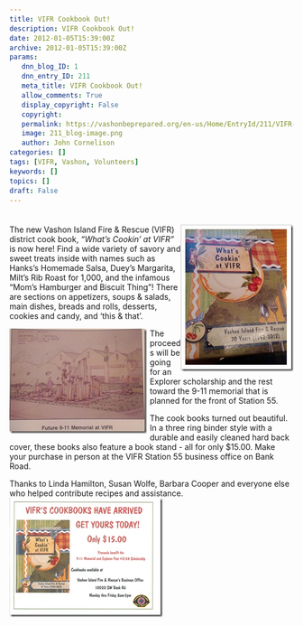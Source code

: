 ```yaml
---
title: VIFR Cookbook Out!
description: VIFR Cookbook Out!
date: 2012-01-05T15:39:00Z
archive: 2012-01-05T15:39:00Z
params:
   dnn_blog_ID: 1
   dnn_entry_ID: 211
   meta_title: VIFR Cookbook Out!
   allow_comments: True
   display_copyright: False
   copyright: 
   permalink: https://vashonbeprepared.org/en-us/Home/EntryId/211/VIFR-Cookbook-Out
   image: 211_blog-image.png
   author: John Cornelison
categories: []
tags: [VIFR, Vashon, Volunteers]
keywords: []
topics: []
draft: False
---
```


<div class="wlWriterHeaderFooter" style="padding-bottom: 4px; margin: 0px; padding-left: 0px; padding-right: 0px; float: none; padding-top: 4px;"> </div>
<p><a href="/images/dnnBlog/1/211/Windows-Live-Writer-VIFR-Cookbook-Out_62BE-IMG_20120105_070827_2.jpg"><img width="200" height="260" title="IMG_20120105_070827" align="right" style="background-image: none;   padding-left: 0px; padding-right: 0px; display: inline; float: right;   padding-top: 0px;border: 0px;" alt="IMG_20120105_070827" src="/images/dnnBlog/1/211/Windows-Live-Writer-VIFR-Cookbook-Out_62BE-IMG_20120105_070827_thumb.jpg" /></a></p>
<p>The new Vashon Island Fire &amp; Rescue (VIFR) district cook book, <em>&ldquo;What&rsquo;s Cookin&rsquo; at VIFR&rdquo;</em> is now here! Find a wide variety of savory and sweet treats inside with names such as Hanks&rsquo;s Homemade Salsa, Duey&rsquo;s Margarita, Milt&rsquo;s Rib Roast for 1,000, and the infamous &ldquo;Mom&rsquo;s Hamburger and Biscuit Thing&rdquo;! There are sections on appetizers, soups &amp; salads, main dishes, breads and rolls, desserts, cookies and candy, and &lsquo;this &amp; that&rsquo;.</p>
<p><a href="/images/dnnBlog/1/211/Windows-Live-Writer-VIFR-Cookbook-Out_62BE-IMG_20120105_072828_2.jpg"><img width="244" height="186" title="Future 9-11 Memorial at VIFR" align="left" style="background-image: none;   margin: 0px 5px 5px 0px; padding-left: 0px; padding-right: 0px; display: inline; float: left;   padding-top: 0px;border: 0px solid;" alt="Future 9-11 Memorial at VIFR" src="/images/dnnBlog/1/211/Windows-Live-Writer-VIFR-Cookbook-Out_62BE-IMG_20120105_072828_thumb.jpg" /></a>The proceeds will be going for an Explorer scholarship and the rest toward the 9-11 memorial that is planned for the front of Station 55.</p>
<p>The cook books turned out beautiful. In a three ring binder style with a durable and easily cleaned hard back cover, these books also feature a book stand - all for only $15.00. Make your purchase in person at the VIFR Station 55 business office on Bank Road.</p>
<p>Thanks to Linda Hamilton, Susan Wolfe, Barbara Cooper and everyone else who helped contribute recipes and assistance.<a href="/images/dnnBlog/1/211/Windows-Live-Writer-VIFR-Cookbook-Out_62BE-VIFR2012Cookbook_2.jpg"><img width="272" height="211" title="VIFR2012Cookbook" align="left" style="background-image: none;   padding-left: 0px; padding-right: 0px; display: inline; float: left;   padding-top: 0px;border: 0px solid;" alt="VIFR2012Cookbook" src="/images/dnnBlog/1/211/Windows-Live-Writer-VIFR-Cookbook-Out_62BE-VIFR2012Cookbook_thumb.jpg" /></a></p>

